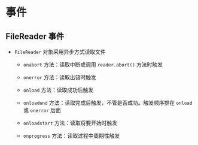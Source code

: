 # 事件

## FileReader 事件

- `FileReader` 对象采用异步方式读取文件

  - `onabort` 方法：读取中断或调用 `reader.abort()` 方法时触发

  - `onerror` 方法：读取出错时触发

  - `onload` 方法：读取成功后触发

  - `onloadend` 方法：读取完成后触发，不管是否成功。触发顺序排在 `onload` 或 `onerror` 后面

  - `onloadstart` 方法：读取将要开始时触发

  - `onprogress` 方法：读取过程中周期性触发
